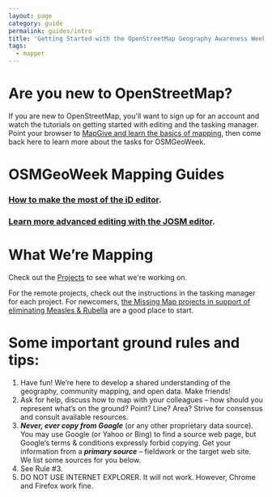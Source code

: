 ```yaml
---
layout: page
category: guide
permalink: guides/intro
title: 'Getting Started with the OpenStreetMap Geography Awareness Week!'
tags:
  - mapper
---
```


# Are you new to OpenStreetMap?

If you are new to OpenStreetMap, you'll want to sign up for an account and watch the tutorials on getting started with editing and the tasking manager. Point your browser to <a href="http://mapgive.state.gov/learn-to-map/">MapGive and learn the basics of mapping</a>, then come back here to learn more about the tasks for OSMGeoWeek.

# OSMGeoWeek Mapping Guides

### <a href="{{site.baseurl}}/plan/id-editor/">How to make the most of the iD editor</a>. 

### <a href="{{site.baseurl}}/plan/josm-editor/">Learn more advanced editing with the JOSM editor</a>.

# What We’re Mapping

Check out the <a href="{{site.baseurl}}/projects/">Projects</a> to see what we're working on.

For the remote projects, check out the instructions in the tasking manager for each project. For newcomers, <a href="{{site.baseurl}}/project/missingmaps-malawi">the Missing Map projects in support of eliminating Measles & Rubella</a> are a good place to start.

# Some important ground rules and tips:

1. Have fun! We’re here to develop a shared understanding of the geography, community mapping, and open data. Make friends!
2. Ask for help, discuss how to map with your colleagues – how should you represent what’s on the ground? Point? Line? Area? Strive for consensus and consult available resources. 
3. ***Never, ever copy from Google*** (or any other proprietary data source). You may use Google (or Yahoo or Bing) to find a source web page, but Google’s terms & conditions expressly forbid copying. Get your information from a ***primary source*** – fieldwork or the target web site. We list some sources for you below.
4. See Rule #3. 
5. DO NOT USE INTERNET EXPLORER. It will not work. However, Chrome and Firefox work fine.
